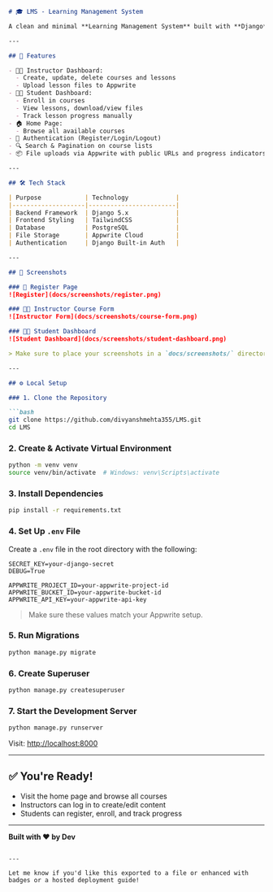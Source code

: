 ````markdown
# 🎓 LMS - Learning Management System

A clean and minimal **Learning Management System** built with **Django**, **TailwindCSS**, **PostgreSQL**, and **Appwrite** for cloud storage. Designed with role-based dashboards for instructors and students.

---

## 📌 Features

- 🧑‍🏫 Instructor Dashboard:
  - Create, update, delete courses and lessons
  - Upload lesson files to Appwrite
- 👨‍🎓 Student Dashboard:
  - Enroll in courses
  - View lessons, download/view files
  - Track lesson progress manually
- 🏠 Home Page:
  - Browse all available courses
- 🔐 Authentication (Register/Login/Logout)
- 🔍 Search & Pagination on course lists
- 📦 File uploads via Appwrite with public URLs and progress indicators

---

## 🛠 Tech Stack

| Purpose            | Technology             |
|--------------------|------------------------|
| Backend Framework  | Django 5.x             |
| Frontend Styling   | TailwindCSS            |
| Database           | PostgreSQL             |
| File Storage       | Appwrite Cloud         |
| Authentication     | Django Built-in Auth   |

---

## 📸 Screenshots

### 🔐 Register Page
![Register](docs/screenshots/register.png)

### 🧑‍🏫 Instructor Course Form
![Instructor Form](docs/screenshots/course-form.png)

### 👨‍🎓 Student Dashboard
![Student Dashboard](docs/screenshots/student-dashboard.png)

> Make sure to place your screenshots in a `docs/screenshots/` directory and update paths accordingly.

---

## ⚙️ Local Setup

### 1. Clone the Repository

```bash
git clone https://github.com/divyanshmehta355/LMS.git
cd LMS
````

### 2. Create & Activate Virtual Environment

```bash
python -m venv venv
source venv/bin/activate  # Windows: venv\Scripts\activate
```

### 3. Install Dependencies

```bash
pip install -r requirements.txt
```

### 4. Set Up `.env` File

Create a `.env` file in the root directory with the following:

```env
SECRET_KEY=your-django-secret
DEBUG=True

APPWRITE_PROJECT_ID=your-appwrite-project-id
APPWRITE_BUCKET_ID=your-appwrite-bucket-id
APPWRITE_API_KEY=your-appwrite-api-key
```

> Make sure these values match your Appwrite setup.

### 5. Run Migrations

```bash
python manage.py migrate
```

### 6. Create Superuser

```bash
python manage.py createsuperuser
```

### 7. Start the Development Server

```bash
python manage.py runserver
```

Visit: [http://localhost:8000](http://localhost:8000)

---

## ✅ You're Ready!

* Visit the home page and browse all courses
* Instructors can log in to create/edit content
* Students can register, enroll, and track progress

---

**Built with ❤️ by Dev**

```

---

Let me know if you'd like this exported to a file or enhanced with badges or a hosted deployment guide!
```
